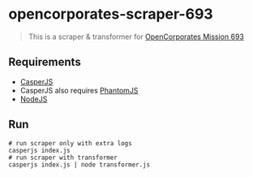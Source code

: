 # opencorporates-scraper-693

> This is a scraper & transformer for [OpenCorporates Mission 693](https://missions.opencorporates.com/missions/693)

## Requirements

- [CasperJS](http://casperjs.org/)
- CasperJS also requires [PhantomJS](http://phantomjs.org/)
- [NodeJS](http://nodejs.org/)

## Run

```
# run scraper only with extra logs
casperjs index.js
# run scraper with transformer
casperjs index.js | node transformer.js
```
